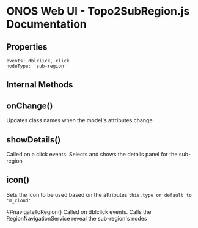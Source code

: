 ONOS Web UI - Topo2SubRegion.js Documentation
====================================

## Properties
```
events: dblclick, click
nodeType: 'sub-region'
```

## Internal Methods

## onChange()
Updates class names when the model's attributes change

## showDetails()
Called on a click events. Selects and shows the details panel for the sub-region

## icon()
Sets the icon to be used based on the attributes
`this.type or default to 'm_cloud'`

##navigateToRegion()
Called on dblclick events. Calls the RegionNavigationService reveal the sub-region's nodes